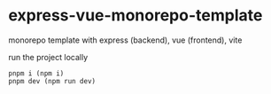 # express-vue-monorepo-template

monorepo template with express (backend), vue (frontend), vite

run the project locally

```
pnpm i (npm i)
pnpm dev (npm run dev)
```
